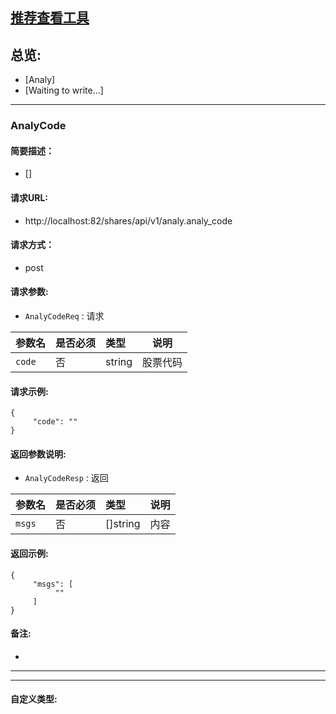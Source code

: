 

## [推荐查看工具](https://www.iminho.me/)

## 总览:
- [Analy]
- [Waiting to write...]

--------------------

### AnalyCode

#### 简要描述：

- []

#### 请求URL:

- http://localhost:82/shares/api/v1/analy.analy_code

#### 请求方式：

- post

#### 请求参数:

- ` AnalyCodeReq ` : 请求

|参数名|是否必须|类型|说明|
|:----    |:---|:----- |-----   |
|`code` | 否|string|股票代码   |


#### 请求示例:
```
{
     "code": ""
}
```

#### 返回参数说明:

- ` AnalyCodeResp ` : 返回

|参数名|是否必须|类型|说明|
|:----    |:---|:----- |-----   |
|`msgs` | 否|[]string|内容   |


#### 返回示例:
	
```
{
     "msgs": [
          ""
     ]
}
```

#### 备注:

- 
	

--------------------
--------------------

#### 自定义类型:


